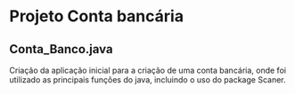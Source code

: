 # Projeto Conta bancária
## Conta_Banco.java
Criação da aplicação inicial para a criação de uma conta bancária, onde foi utilizado as principais funções do java, incluindo o uso do package Scaner.
